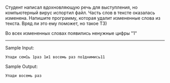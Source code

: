 Студент написал вдохновляющую речь для выступления, но компьютерный вирус испортил файл. Часть слов в тексте оказалась изменена. Напишите программу, которая удалит измененные слова из текста. Вряд ли это ему поможет, но такое ТЗ)

Во всех измененных словах появились ненужные цифры "1"
___

Sample Input:
```
Упади сем1ь 1раз 1и1 восемь раз по1днимись11
```
Sample Output:
```
Упади восемь раз
```